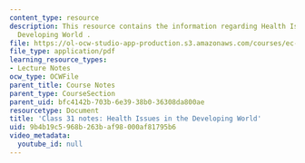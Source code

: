 ```yaml
---
content_type: resource
description: This resource contains the information regarding Health Issues in the
  Developing World .
file: https://ol-ocw-studio-app-production.s3.amazonaws.com/courses/ec-701j-d-lab-i-development-fall-2009/9b4b19c5968b263baf98000af81795b6_MITEC_701JF09_lec31_notes.pdf
file_type: application/pdf
learning_resource_types:
- Lecture Notes
ocw_type: OCWFile
parent_title: Course Notes
parent_type: CourseSection
parent_uid: bfc4142b-703b-6e39-38b0-36308da800ae
resourcetype: Document
title: 'Class 31 notes: Health Issues in the Developing World'
uid: 9b4b19c5-968b-263b-af98-000af81795b6
video_metadata:
  youtube_id: null
---
```

